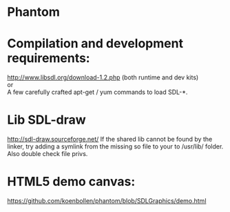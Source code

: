 Phantom
=======

Compilation and development requirements:
=======
http://www.libsdl.org/download-1.2.php (both runtime and dev kits)<br>
or<br>
A few carefully crafted apt-get / yum commands to load SDL-*.<br>

Lib SDL-draw
=======
http://sdl-draw.sourceforge.net/
 If the shared lib cannot be found by the linker, try adding a symlink from the missing so file to your to /usr/lib/ folder. Also double check file privs.

HTML5 demo canvas:
=======
https://github.com/koenbollen/phantom/blob/SDLGraphics/demo.html